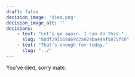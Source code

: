 ```yaml
---
draft: false
decision_image: 'died.png'
decision_image_alt: ''
decisions:
    - text: "Let’s go again. I can do this."
      slug: "80df291569a69d2a92aba44af5875fc0"
    - text: "That’s enough for today."
      slug: "../"
---
```

You’ve died, sorry mate.